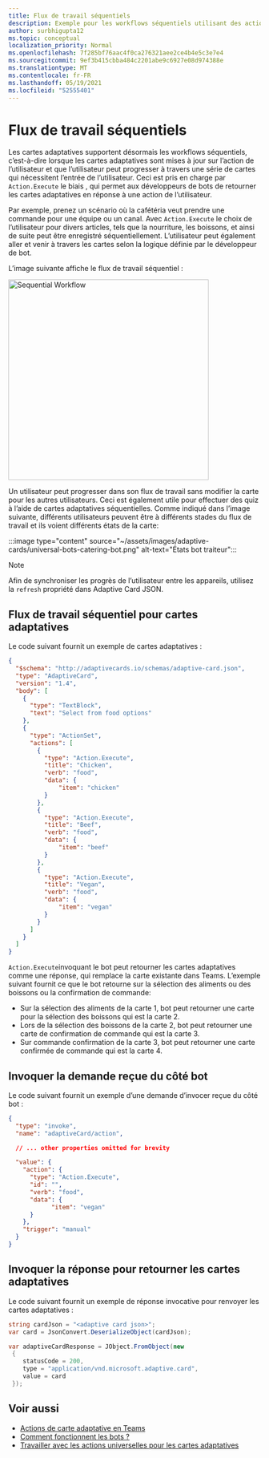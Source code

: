 ```yaml
---
title: Flux de travail séquentiels
description: Exemple pour les workflows séquentiels utilisant des actions universelles
author: surbhigupta12
ms.topic: conceptual
localization_priority: Normal
ms.openlocfilehash: 7f285bf76aac4f0ca276321aee2ce4b4e5c3e7e4
ms.sourcegitcommit: 9ef3b415cbba484c2201abe9c6927e08d974388e
ms.translationtype: MT
ms.contentlocale: fr-FR
ms.lasthandoff: 05/19/2021
ms.locfileid: "52555401"
---
```

# <a name="sequential-workflows"></a>Flux de travail séquentiels

Les cartes adaptatives supportent désormais les workflows séquentiels, c’est-à-dire lorsque les cartes adaptatives sont mises à jour sur l’action de l’utilisateur et que l’utilisateur peut progresser à travers une série de cartes qui nécessitent l’entrée de l’utilisateur. Ceci est pris en charge par `Action.Execute` le biais , qui permet aux développeurs de bots de retourner les cartes adaptatives en réponse à une action de l’utilisateur.

Par exemple, prenez un scénario où la cafétéria veut prendre une commande pour une équipe ou un canal. Avec `Action.Execute` le choix de l’utilisateur pour divers articles, tels que la nourriture, les boissons, et ainsi de suite peut être enregistré séquentiellement. L’utilisateur peut également aller et venir à travers les cartes selon la logique définie par le développeur de bot. <br/>

L’image suivante affiche le flux de travail séquentiel :

<img src="~/assets/images/bots/sequentialWorkflow.gif" alt="Sequential Workflow" width="400"/>

Un utilisateur peut progresser dans son flux de travail sans modifier la carte pour les autres utilisateurs. Ceci est également utile pour effectuer des quiz à l’aide de cartes adaptatives séquentielles. Comme indiqué dans l’image suivante, différents utilisateurs peuvent être à différents stades du flux de travail et ils voient différents états de la carte:

:::image type="content" source="~/assets/images/adaptive-cards/universal-bots-catering-bot.png" alt-text="États bot traiteur":::

> [!NOTE]
> Afin de synchroniser les progrès de l’utilisateur entre les appareils, utilisez la `refresh` propriété dans Adaptive Card JSON.

## <a name="sequential-workflow-for-adaptive-cards"></a>Flux de travail séquentiel pour cartes adaptatives

Le code suivant fournit un exemple de cartes adaptatives :

```JSON
{
  "$schema": "http://adaptivecards.io/schemas/adaptive-card.json",
  "type": "AdaptiveCard",
  "version": "1.4",
  "body": [
    {
      "type": "TextBlock",
      "text": "Select from food options"
    },
    { 
      "type": "ActionSet",
      "actions": [
        {
          "type": "Action.Execute",
          "title": "Chicken",
          "verb": "food",
          "data": {
              "item": "chicken"
          }
        },
        {
          "type": "Action.Execute",
          "title": "Beef",
          "verb": "food",
          "data": {
              "item": "beef"
          }
        },
        {
          "type": "Action.Execute",
          "title": "Vegan",
          "verb": "food",
          "data": {
              "item": "vegan"
          }
        }
      ]
    }
  ]
}
```

`Action.Execute`invoquant le bot peut retourner les cartes adaptatives comme une réponse, qui remplace la carte existante dans Teams.
L’exemple suivant fournit ce que le bot retourne sur la sélection des aliments ou des boissons ou la confirmation de commande:

* Sur la sélection des aliments de la carte 1, bot peut retourner une carte pour la sélection des boissons qui est la carte 2.
* Lors de la sélection des boissons de la carte 2, bot peut retourner une carte de confirmation de commande qui est la carte 3.
* Sur commande confirmation de la carte 3, bot peut retourner une carte confirmée de commande qui est la carte 4.

## <a name="invoke-request-received-on-bot-side"></a>Invoquer la demande reçue du côté bot

Le code suivant fournit un exemple d’une demande d’invocer reçue du côté bot :

```JSON
{ 
  "type": "invoke",
  "name": "adaptiveCard/action",

  // ... other properties omitted for brevity

  "value": { 
    "action": { 
      "type": "Action.Execute", 
      "id": "", 
      "verb": "food",
      "data": { 
            "item": "vegan"
      } 
    },
    "trigger": "manual" 
  }
}
```

## <a name="invoke-response-to-return-adaptive-cards"></a>Invoquer la réponse pour retourner les cartes adaptatives

Le code suivant fournit un exemple de réponse invocative pour renvoyer les cartes adaptatives :

```C#
string cardJson = "<adaptive card json>";
var card = JsonConvert.DeserializeObject(cardJson);

var adaptiveCardResponse = JObject.FromObject(new
 {
    statusCode = 200,
    type = "application/vnd.microsoft.adaptive.card",
    value = card
 });
```

## <a name="see-also"></a>Voir aussi

* [Actions de carte adaptative en Teams](~/task-modules-and-cards/cards/cards-actions.md#adaptive-cards-actions)
* [Comment fonctionnent les bots ?](/azure/bot-service/bot-builder-basics?view=azure-bot-service-4.0&preserve-view=true)
* [Travailler avec les actions universelles pour les cartes adaptatives](Work-with-universal-actions-for-adaptive-cards.md)
